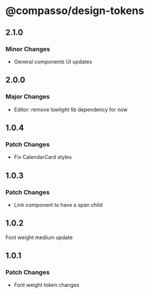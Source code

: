# @compasso/design-tokens

## 2.1.0

### Minor Changes

- General components UI updates

## 2.0.0

### Major Changes

- Editor: remove lowlight lib dependency for now

## 1.0.4

### Patch Changes

- Fix CalendarCard styles

## 1.0.3

### Patch Changes

- Link component to have a span child

## 1.0.2

Font weight medium update

## 1.0.1

### Patch Changes

- Font weight token changes
